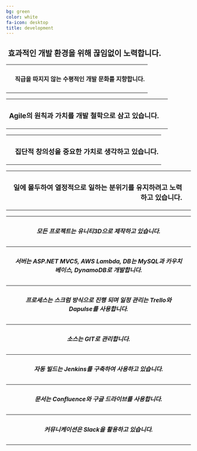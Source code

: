 ```yaml
---
bg: green
color: white
fa-icon: desktop
title: development 
---
```

<style type="text/scc">
   @import url(//fonts.googleapis.com/earlyaccess/jejugothic.css);
   .jg{
   font-family: 'Jeju Gothic', sans-serif; 
   text-shadow: 2px 2px 2px gray;
   }
   
   .sp{
   width: 33%;
   text-align:center;
   font-family: 'Jeju Gothic', sans-serif; 
   }
   
   table{
   width:100%;
   align:center;
   font-family: 'Jeju Gothic', sans-serif;
   border:1px;
   }
   
   td, th{
   padding:10px;
   border:2px;
   }
   
   
   .effect_img {
    border-radius: 20px;
   }
   
   .center_ta{
   width:30%;
   }
   
   .icon_ta{
   width:20%;
   }
   
   .text_ta{
   width:80%;
   font-size: x-large;
   }
   
   span{
   display:inline;
   }
   
   
</style>

<link rel="stylesheet" href="https://use.fontawesome.com/releases/v5.2.0/css/all.css" integrity="sha384-hWVjflwFxL6sNzntih27bfxkr27PmbbK/iSvJ+a4+0owXq79v+lsFkW54bOGbiDQ" crossorigin="anonymous">

<div>
   <h2 class="jg"><i class="fa fa-quote-left"></i>&nbsp;효과적인 개발 환경을 위해 끊임없이 노력합니다.&nbsp;<i class="fa fa-quote-right"></i></h2>
  </div>
  
<table>
   <tr>
      <th class="icon_ta" align="right"><i class="fa fa-equals fa-4x"></i></th>
      <th align="left" valign="top" class="text_ta" ><h4>직급을 따지지 않는 <strong>수평적인 개발 문화</strong>를 지향합니다.</h4></th>
   </tr>
</table>
<table>   
   <tr>
      <th align="right" valign="top" class="text_ta"><h3><strong>Agile의 원칙과 가치</strong>를 개발 철학으로 삼고 있습니다.</h3></th>
      <th class="icon_ta" align="left"><i class="fa fa-sync-alt fa-4x"></i></th>      
   </tr>
</table>
<table>
   <tr>
      <th class="icon_ta" align="right"><i class="fa fa-lightbulb fa-4x"></i></th>
      <th align="left" valign="top" class="text_ta" ><h3><strong>집단적 창의성</strong>을 중요한 가치로 생각하고 있습니다.</h3></th>
   </tr>
</table>
<table>
   <tr>
      <th align="right" valign="top" class="text_ta" ><h3>일에 몰두하여 <strong>열정적으로 일하는 분위기</strong>를 유지하려고 노력하고 있습니다.</h3></th>
      <th class="icon_ta" align="left"><i class="fa fa-fire fa-4x"></i></th>      
   </tr>
</table>

<p></p>
<p></p>
<p></p>
<p></p>

<table>
   <tr>
      <th align="right"><i class="fa fa-angle-left fa-2x"></i></th>
      <th align="center" valign="top"><h5>모든 프로젝트는 <strong>유니티3D</strong>으로 제작하고 있습니다.</h5></th>
      <th align="left"><i class="fa fa-angle-right fa-2x"></i></th>
   </tr>
   <tr>
      <th align="right"><i class="fa fa-angle-left fa-2x"></i></th>
      <th align="center" valign="top"><h5>서버는 <strong>ASP.NET MVC5, AWS Lambda</strong>, DB는 <Strong>MySQL과 카우치베이스, DynamoDB</strong>로 개발합니다.</h5></th>
      <th align="left"><i class="fa fa-angle-right fa-2x"></i></th>
   </tr>
   <tr>
      <th align="right"><i class="fa fa-angle-left fa-2x"></i></th>
      <th align="center" valign="top"><h5>프로세스는 <strong>스크럼</strong> 방식으로 진행 되며 일정 관리는 <Strong>Trello와 Dapulse</strong>를 사용합니다.</h5></th>
      <th align="left"><i class="fa fa-angle-right fa-2x"></i></th>
   </tr>
   <tr>
      <th align="right"><i class="fa fa-angle-left fa-2x"></i></th>
      <th align="center" valign="top"><h5>소스는 <strong>GIT</strong>로 관리합니다.</h5></th>
      <th align="left"><i class="fa fa-angle-right fa-2x"></i></th>
   </tr>
   <tr>
      <th align="right"><i class="fa fa-angle-left fa-2x"></i></th>
      <th align="center" valign="top"><h5>자동 빌드는 <strong>Jenkins</strong>를 구축하여 사용하고 있습니다.</h5></th>
      <th align="left"><i class="fa fa-angle-right fa-2x"></i></th>
   </tr>
   <tr>
      <th align="right"><i class="fa fa-angle-left fa-2x"></i></th>
      <th align="center" valign="top"><h5>문서는 <strong>Confluence</strong>와 <strong>구글 드라이브</strong>를 사용합니다.</h5></th>
      <th align="left"><i class="fa fa-angle-right fa-2x"></i></th>
   </tr>
   <tr>
      <th align="right"><i class="fa fa-angle-left fa-2x"></i></th>
      <th align="center" valign="top"><h5>커뮤니케이션은 <strong>Slack</strong>을 활용하고 있습니다.</h5></th>
      <th align="left"><i class="fa fa-angle-right fa-2x"></i></th>
   </tr>
</table>
   
